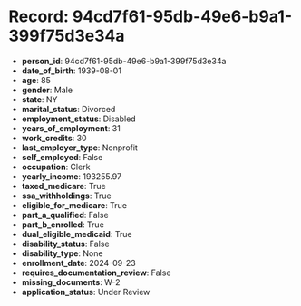 # Record: 94cd7f61-95db-49e6-b9a1-399f75d3e34a

- **person_id**: 94cd7f61-95db-49e6-b9a1-399f75d3e34a
- **date_of_birth**: 1939-08-01
- **age**: 85
- **gender**: Male
- **state**: NY
- **marital_status**: Divorced
- **employment_status**: Disabled
- **years_of_employment**: 31
- **work_credits**: 30
- **last_employer_type**: Nonprofit
- **self_employed**: False
- **occupation**: Clerk
- **yearly_income**: 193255.97
- **taxed_medicare**: True
- **ssa_withholdings**: True
- **eligible_for_medicare**: True
- **part_a_qualified**: False
- **part_b_enrolled**: True
- **dual_eligible_medicaid**: True
- **disability_status**: False
- **disability_type**: None
- **enrollment_date**: 2024-09-23
- **requires_documentation_review**: False
- **missing_documents**: W-2
- **application_status**: Under Review